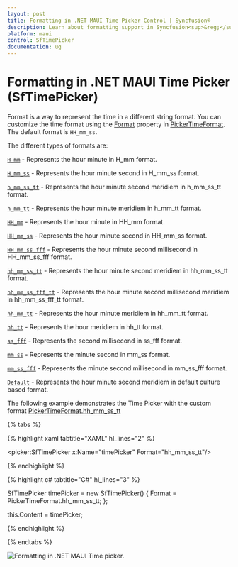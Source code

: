 ```yaml
---
layout: post
title: Formatting in .NET MAUI Time Picker Control | Syncfusion®
description: Learn about formatting support in Syncfusion<sup>&reg;</sup> .NET MAUI Time Picker (SfTimePicker) control and its basic features.
platform: maui
control: SfTimePicker
documentation: ug
---
```


# Formatting in .NET MAUI Time Picker (SfTimePicker)

Format is a way to represent the time in a different string format. You can customize the time format using the [Format](https://help.syncfusion.com/cr/maui/Syncfusion.Maui.Picker.SfTimePicker.html#Syncfusion_Maui_Picker_SfTimePicker_Format) property in [PickerTimeFormat](https://help.syncfusion.com/cr/maui/Syncfusion.Maui.Picker.PickerTimeFormat.html). The default format is `HH_mm_ss`.


The different types of formats are:

[`H_mm`](https://help.syncfusion.com/cr/maui/Syncfusion.Maui.Picker.PickerTimeFormat.html#Syncfusion_Maui_Picker_PickerTimeFormat_H_mm) - Represents the hour minute in H_mm format.

[`H_mm_ss`](https://help.syncfusion.com/cr/maui/Syncfusion.Maui.Picker.PickerTimeFormat.html#Syncfusion_Maui_Picker_PickerTimeFormat_H_mm_ss) - Represents the hour minute second in H_mm_ss format.

[`h_mm_ss_tt`](https://help.syncfusion.com/cr/maui/Syncfusion.Maui.Picker.PickerTimeFormat.html#Syncfusion_Maui_Picker_PickerTimeFormat_h_mm_ss_tt) - Represents the hour minute second meridiem in h_mm_ss_tt format.

[`h_mm_tt`](https://help.syncfusion.com/cr/maui/Syncfusion.Maui.Picker.PickerTimeFormat.html#Syncfusion_Maui_Picker_PickerTimeFormat_h_mm_tt) - Represents the hour minute meridiem in h_mm_tt format.

[`HH_mm`](https://help.syncfusion.com/cr/maui/Syncfusion.Maui.Picker.PickerTimeFormat.html#Syncfusion_Maui_Picker_PickerTimeFormat_HH_mm) - Represents the hour minute in HH_mm format.

[`HH_mm_ss`](https://help.syncfusion.com/cr/maui/Syncfusion.Maui.Picker.PickerTimeFormat.html#Syncfusion_Maui_Picker_PickerTimeFormat_HH_mm_ss) - Represents the hour minute second in HH_mm_ss format.

[`HH_mm_ss_fff`](https://help.syncfusion.com/cr/maui/Syncfusion.Maui.Picker.PickerTimeFormat.html#Syncfusion_Maui_Picker_PickerTimeFormat_HH_mm_ss_fff) - Represents the hour minute second millisecond in HH_mm_ss_fff format.

[`hh_mm_ss_tt`](https://help.syncfusion.com/cr/maui/Syncfusion.Maui.Picker.PickerTimeFormat.html#Syncfusion_Maui_Picker_PickerTimeFormat_hh_mm_ss_tt) - Represents the hour minute second meridiem in hh_mm_ss_tt format.

[`hh_mm_ss_fff_tt`](https://help.syncfusion.com/cr/maui/Syncfusion.Maui.Picker.PickerTimeFormat.html#Syncfusion_Maui_Picker_PickerTimeFormat_hh_mm_ss_fff_tt) - Represents the hour minute second millisecond meridiem in hh_mm_ss_fff_tt format.

[`hh_mm_tt`](https://help.syncfusion.com/cr/maui/Syncfusion.Maui.Picker.PickerTimeFormat.html#Syncfusion_Maui_Picker_PickerTimeFormat_hh_mm_tt) - Represents the hour minute meridiem in hh_mm_tt format.

[`hh_tt`](https://help.syncfusion.com/cr/maui/Syncfusion.Maui.Picker.PickerTimeFormat.html#Syncfusion_Maui_Picker_PickerTimeFormat_hh_tt) - Represents the hour meridiem in hh_tt format.

[`ss_fff`](https://help.syncfusion.com/cr/maui/Syncfusion.Maui.Picker.PickerTimeFormat.html#Syncfusion_Maui_Picker_PickerTimeFormat_ss_fff) - Represents the second millisecond in ss_fff format.

[`mm_ss`](https://help.syncfusion.com/cr/maui/Syncfusion.Maui.Picker.PickerTimeFormat.html#Syncfusion_Maui_Picker_PickerTimeFormat_mm_ss) - Represents the minute second in mm_ss format.

[`mm_ss_fff`](https://help.syncfusion.com/cr/maui/Syncfusion.Maui.Picker.PickerTimeFormat.html#Syncfusion_Maui_Picker_PickerTimeFormat_mm_ss_fff) - Represents the minute second millisecond in mm_ss_fff format.

[`Default`](https://help.syncfusion.com/cr/maui/Syncfusion.Maui.Picker.PickerTimeFormat.html#Syncfusion_Maui_Picker_PickerTimeFormat_Default) - Represents the hour minute second meridiem in default culture based format.

The following example demonstrates the Time Picker with the custom format [PickerTimeFormat.hh_mm_ss_tt](https://help.syncfusion.com/cr/maui/Syncfusion.Maui.Picker.PickerTimeFormat.html#Syncfusion_Maui_Picker_PickerTimeFormat_h_mm_ss_tt)

{% tabs %}

{% highlight xaml tabtitle="XAML" hl_lines="2" %}

<picker:SfTimePicker x:Name="timePicker" 
                     Format="hh_mm_ss_tt"/>

{% endhighlight %}

{% highlight c# tabtitle="C#" hl_lines="3" %}  

SfTimePicker timePicker = new SfTimePicker()
{
    Format = PickerTimeFormat.hh_mm_ss_tt;
};

this.Content = timePicker;

{% endhighlight %}

{% endtabs %}

![Formatting in .NET MAUI Time picker.](images/formatting/maui-time-picker-formatting.png)
